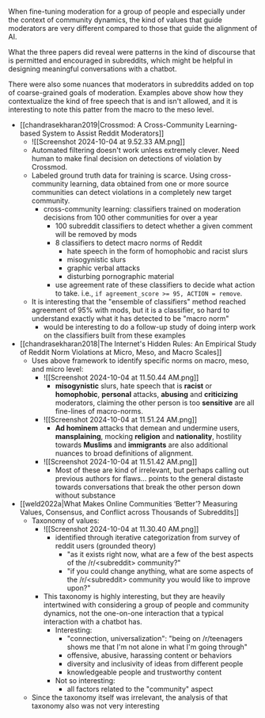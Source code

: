 When fine-tuning moderation for a group of people and especially under the context of community dynamics, the kind of values that guide moderators are very different compared to those that guide the alignment of AI.

What the three papers did reveal were patterns in the kind of discourse that is permitted and encouraged in subreddits, which might be helpful in designing meaningful conversations with a chatbot.

There were also some nuances that moderators in subreddits added on top of coarse-grained goals of moderation. Examples above show how they contextualize the kind of free speech that is and isn't allowed, and it is interesting to note this patter from the macro to the meso level.

- [[chandrasekharan2019|Crossmod: A Cross-Community Learning-based System to Assist Reddit Moderators]]
	- ![[Screenshot 2024-10-04 at 9.52.33 AM.png]]
	- Automated filtering doesn't work unless extremely clever. Need human to make final decision on detections of violation by Crossmod.
	- Labeled ground truth data for training is scarce. Using cross-community learning, data obtained from one or more source communities can detect violations in a completely new target community.
		- cross-community learning: classifiers trained on moderation decisions from 100 other communities for over a year
			- 100 subreddit classifiers to detect whether a given comment will be removed by mods
			- 8 classifiers to detect macro norms of Reddit
				- hate speech in the form of homophobic and racist slurs
				- misogynistic slurs
				- graphic verbal attacks
				- disturbing pornographic material
			- use agreement rate of these classifiers to decide what action to take. i.e., `if agreement_score >= 95, ACTION = remove`.
	- It is interesting that the "ensemble of classifiers" method reached agreement of 95% with mods, but it is a classifier, so hard to understand exactly what it has detected to be "macro norm"
		- would be interesting to do a follow-up study of doing interp work on the classifiers built from these examples
- [[chandrasekharan2018|The Internet's Hidden Rules: An Empirical Study of Reddit Norm Violations at Micro, Meso, and Macro Scales]]
	- Uses above framework to identify specific norms on macro, meso, and micro level:
		- ![[Screenshot 2024-10-04 at 11.50.44 AM.png]]
			- **misogynistic** slurs, hate speech that is **racist** or **homophobic**, **personal** attacks, **abusing** and **criticizing** moderators, claiming the other person is too **sensitive** are all fine-lines of macro-norms.
		- ![[Screenshot 2024-10-04 at 11.51.24 AM.png]]
			- **Ad hominem** attacks that demean and undermine users, **mansplaining**, mocking **religion** and **nationality**, hostility towards **Muslims** and **immigrants** are also additional nuances to broad definitions of alignment.
		- ![[Screenshot 2024-10-04 at 11.51.42 AM.png]]
			- Most of these are kind of irrelevant, but perhaps calling out previous authors for flaws... points to the general distaste towards conversations that break the other person down without substance
- [[weld2022a|What Makes Online Communities ‘Better’? Measuring Values, Consensus, and Conflict across Thousands of Subreddits]]
	- Taxonomy of values:
		- ![[Screenshot 2024-10-04 at 11.30.40 AM.png]]
			- identified through iterative categorization from survey of reddit users (grounded theory)
				- "as it exists right now, what are a few of the best aspects of the /r/\<subreddit\> community?"
				-  "if you could change anything, what are some aspects of the /r/\<subreddit\> community you would like to improve upon?"
		- This taxonomy is highly interesting, but they are heavily intertwined with considering a group of people and community dynamics, not the one-on-one interaction that a typical interaction with a chatbot has.
			- Interesting:
				- "connection, universalization": "being on /r/teenagers shows me that I'm not alone in what I'm going through"
				- offensive, abusive, harassing content or behaviors
				- diversity and inclusivity of ideas from different people
				- knowledgeable people and trustworthy content
			- Not so interesting:
				- all factors related to the "community" aspect
	- Since the taxonomy itself was irrelevant, the analysis of that taxonomy also was not very interesting